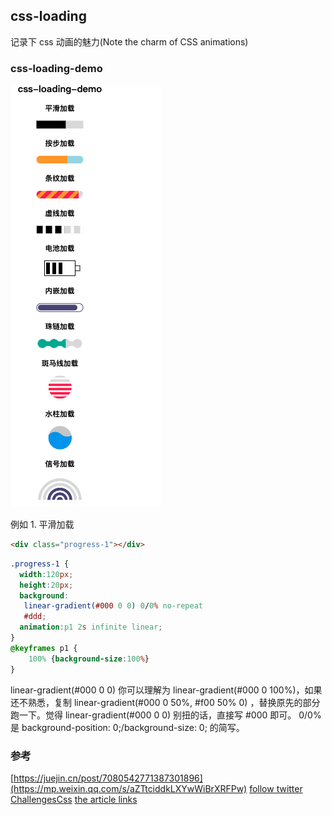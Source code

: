 ## css-loading
记录下 css 动画的魅力(Note the charm of CSS animations)
### css-loading-demo

![css-loading](./img/css-loading.png)

例如 1. 平滑加载
```html
<div class="progress-1"></div>
```
```css
.progress-1 {
  width:120px;
  height:20px;
  background:
   linear-gradient(#000 0 0) 0/0% no-repeat
   #ddd;
  animation:p1 2s infinite linear;
}
@keyframes p1 {
    100% {background-size:100%}
}
```
linear-gradient(#000 0 0) 你可以理解为 linear-gradient(#000 0 100%)，如果还不熟悉，复制 linear-gradient(#000 0 50%, #f00 50% 0) ，替换原先的部分跑一下。觉得 linear-gradient(#000 0 0) 别扭的话，直接写 #000 即可。
0/0% 是 background-position: 0;/background-size: 0; 的简写。


### 参考
[https://juejin.cn/post/7080542771387301896](https://mp.weixin.qq.com/s/aZTtciddkLXYwWiBrXRFPw)
[follow twitter ChallengesCss](https://twitter.com/ChallengesCss)
[the article links](https://twitter.com/ChallengesCss/status/1500437014616940546?cxt=HHwWhIC5gfzgz9IpAAAA)

